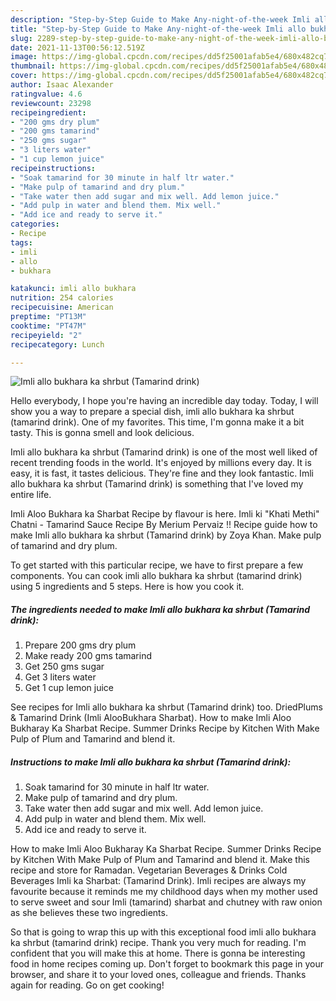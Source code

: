 ```yaml
---
description: "Step-by-Step Guide to Make Any-night-of-the-week Imli allo bukhara ka shrbut (Tamarind drink)"
title: "Step-by-Step Guide to Make Any-night-of-the-week Imli allo bukhara ka shrbut (Tamarind drink)"
slug: 2289-step-by-step-guide-to-make-any-night-of-the-week-imli-allo-bukhara-ka-shrbut-tamarind-drink
date: 2021-11-13T00:56:12.519Z
image: https://img-global.cpcdn.com/recipes/dd5f25001afab5e4/680x482cq70/imli-allo-bukhara-ka-shrbut-tamarind-drink-recipe-main-photo.jpg
thumbnail: https://img-global.cpcdn.com/recipes/dd5f25001afab5e4/680x482cq70/imli-allo-bukhara-ka-shrbut-tamarind-drink-recipe-main-photo.jpg
cover: https://img-global.cpcdn.com/recipes/dd5f25001afab5e4/680x482cq70/imli-allo-bukhara-ka-shrbut-tamarind-drink-recipe-main-photo.jpg
author: Isaac Alexander
ratingvalue: 4.6
reviewcount: 23298
recipeingredient:
- "200 gms dry plum"
- "200 gms tamarind"
- "250 gms sugar"
- "3 liters water"
- "1 cup lemon juice"
recipeinstructions:
- "Soak tamarind for 30 minute in half ltr water."
- "Make pulp of tamarind and dry plum."
- "Take water then add sugar and mix well. Add lemon juice."
- "Add pulp in water and blend them. Mix well."
- "Add ice and ready to serve it."
categories:
- Recipe
tags:
- imli
- allo
- bukhara

katakunci: imli allo bukhara 
nutrition: 254 calories
recipecuisine: American
preptime: "PT13M"
cooktime: "PT47M"
recipeyield: "2"
recipecategory: Lunch

---
```



![Imli allo bukhara ka shrbut (Tamarind drink)](https://img-global.cpcdn.com/recipes/dd5f25001afab5e4/680x482cq70/imli-allo-bukhara-ka-shrbut-tamarind-drink-recipe-main-photo.jpg)

Hello everybody, I hope you're having an incredible day today. Today, I will show you a way to prepare a special dish, imli allo bukhara ka shrbut (tamarind drink). One of my favorites. This time, I'm gonna make it a bit tasty. This is gonna smell and look delicious.

Imli allo bukhara ka shrbut (Tamarind drink) is one of the most well liked of recent trending foods in the world. It's enjoyed by millions every day. It is easy, it is fast, it tastes delicious. They're fine and they look fantastic. Imli allo bukhara ka shrbut (Tamarind drink) is something that I've loved my entire life.

Imli Aloo Bukhara ka Sharbat Recipe by flavour is here. Imli ki "Khati Methi" Chatni - Tamarind Sauce Recipe By Merium Pervaiz !! Recipe guide how to make Imli allo bukhara ka shrbut (Tamarind drink) by Zoya Khan. Make pulp of tamarind and dry plum.


To get started with this particular recipe, we have to first prepare a few components. You can cook imli allo bukhara ka shrbut (tamarind drink) using 5 ingredients and 5 steps. Here is how you cook it.

<!--inarticleads1-->

##### The ingredients needed to make Imli allo bukhara ka shrbut (Tamarind drink):

1. Prepare 200 gms dry plum
1. Make ready 200 gms tamarind
1. Get 250 gms sugar
1. Get 3 liters water
1. Get 1 cup lemon juice


See recipes for Imli allo bukhara ka shrbut (Tamarind drink) too. DriedPlums &amp; Tamarind Drink (Imli AlooBukhara Sharbat). How to make Imli Aloo Bukharay Ka Sharbat Recipe. Summer Drinks Recipe by Kitchen With Make Pulp of Plum and Tamarind and blend it. 

<!--inarticleads2-->

##### Instructions to make Imli allo bukhara ka shrbut (Tamarind drink):

1. Soak tamarind for 30 minute in half ltr water.
1. Make pulp of tamarind and dry plum.
1. Take water then add sugar and mix well. Add lemon juice.
1. Add pulp in water and blend them. Mix well.
1. Add ice and ready to serve it.


How to make Imli Aloo Bukharay Ka Sharbat Recipe. Summer Drinks Recipe by Kitchen With Make Pulp of Plum and Tamarind and blend it. Make this recipe and store for Ramadan. Vegetarian Beverages &amp; Drinks Cold Beverages Imli ka Sharbat: (Tamarind Drink). Imli recipes are always my favourite because it reminds me my childhood days when my mother used to serve sweet and sour Imli (tamarind) sharbat and chutney with raw onion as she believes these two ingredients. 

So that is going to wrap this up with this exceptional food imli allo bukhara ka shrbut (tamarind drink) recipe. Thank you very much for reading. I'm confident that you will make this at home. There is gonna be interesting food in home recipes coming up. Don't forget to bookmark this page in your browser, and share it to your loved ones, colleague and friends. Thanks again for reading. Go on get cooking!
